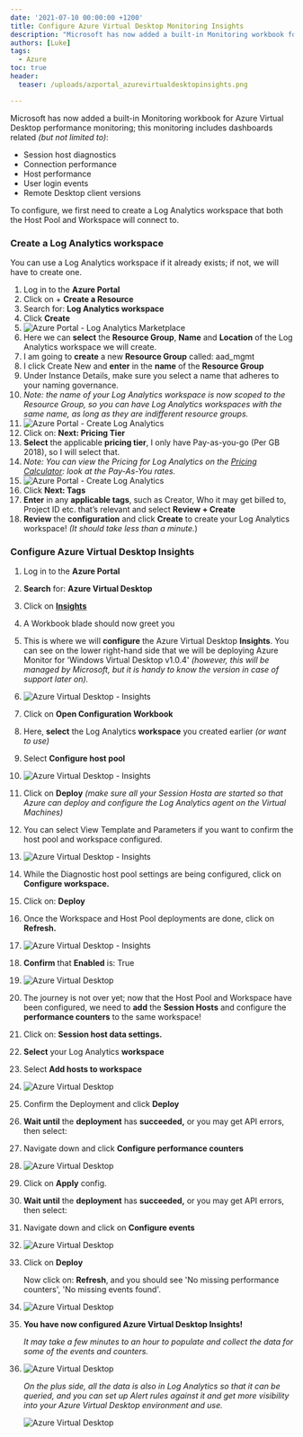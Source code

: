 ```yaml
---
date: '2021-07-10 00:00:00 +1200'
title: Configure Azure Virtual Desktop Monitoring Insights
description: "Microsoft has now added a built-in Monitoring workbook for Azure Virtual Desktop performance monitoring; this monitoring includes dashboards related but..."
authors: [Luke]
tags:
  - Azure
toc: true
header:
  teaser: /uploads/azportal_azurevirtualdesktopinsights.png

---
```

Microsoft has now added a built-in Monitoring workbook for Azure Virtual Desktop performance monitoring; this monitoring includes dashboards related _(but not limited to)_:

* Session host diagnostics
* Connection performance
* Host performance
* User login events
* Remote Desktop client versions

To configure, we first need to create a Log Analytics workspace that both the Host Pool and Workspace will connect to.

### Create a Log Analytics workspace

You can use a Log Analytics workspace if it already exists; if not, we will have to create one.

 1. Log in to the **Azure Portal**
 2. Click on + **Create a Resource**
 3. Search for: **Log Analytics workspace**
 4. Click **Create**
 5. ![Azure Portal - Log Analytics Marketplace](/uploads/azportal_loganalyticsworkspace.png "Azure Portal - Log Analytics Marketplace")
 6. Here we can **select** the **Resource Group**, **Name** and **Location** of the Log Analytics workspace we will create.
 7. I am going to **create** a new **Resource Group** called: aad_mgmt
 8. I click Create New and **enter** in the **name** of the **Resource Group**
 9. Under Instance Details, make sure you select a name that adheres to your naming governance.
10. _Note: the name of your Log Analytics workspace is now scoped to the Resource Group, so you can have Log Analytics workspaces with the same name, as long as they are indifferent resource groups._
11. ![Azure Portal - Create Log Analytics](/uploads/azportal_createloganalyticsworkspace.png "Azure Portal - Create Log Analytics")
12. Click on: **Next: Pricing Tier**
13. **Select** the applicable **pricing tier**, I only have Pay-as-you-go (Per GB 2018), so I will select that.
14. _Note: You can view the Pricing for Log Analytics on the_ [_Pricing Calculator_](https://azure.microsoft.com/en-us/pricing/details/monitor/?WT.mc_id=AZ-MVP-5004796, "Azure Pricing Calculator - Azure Monitor")_:  look at the Pay-As-You rates._
15. ![Azure Portal - Create Log Analytics](/uploads/azportal_createloganalyticsworkspacepricing.png "Azure Portal - Create Log Analytics")
16. Click **Next: Tags**
17. **Enter** in any **applicable tags**, such as Creator, Who it may get billed to, Project ID etc. that’s relevant and select **Review + Create**
18. **Review** the **configuration** and click **Create** to create your Log Analytics workspace! _(It should take less than a minute._)

### Configure Azure Virtual Desktop Insights

 1. Log in to the **Azure Portal**
 2. **Search** for: **Azure Virtual Desktop**
 3. Click on [**Insights**](https://portal.azure.com/#blade/Microsoft_Azure_WVD/WvdManagerMenuBlade/insights "Azure Virtual Desktop - Insights")
 4. A Workbook blade should now greet you
 5. This is where we will **configure** the Azure Virtual Desktop **Insights**. You can see on the lower right-hand side that we will be deploying Azure Monitor for 'Windows Virtual Desktop v1.0.4' _(however, this will be managed by Microsoft, but it is handy to know the version in case of support later on)._
 6. ![Azure Virtual Desktop - Insights](/uploads/azportal_azurevirtualdesktop_insights.png "Azure Virtual Desktop - Insights")
 7. Click on **Open Configuration Workbook**
 8. Here, **select** the Log Analytics **workspace** you created earlier _(or want to use)_
 9. Select **Configure host pool**
10. ![Azure Virtual Desktop - Insights](/uploads/azportal_azurevirtualdesktopcheckconfiguration.png "Azure Virtual Desktop - Insights")
11. Click on **Deploy** _(make sure all your Session Hosta are started so that Azure can deploy and configure the Log Analytics agent on the Virtual Machines)_
12. You can select View Template and Parameters if you want to confirm the host pool and workspace configured.
13. ![Azure Virtual Desktop - Insights](/uploads/azportal_azurevirtualdesktophostpooldeploy.png "Azure Virtual Desktop - Insights")
14. While the Diagnostic host pool settings are being configured, click on **Configure workspace.**
15. Click on: **Deploy**
16. Once the Workspace and Host Pool deployments are done, click on **Refresh.**
17. ![Azure Virtual Desktop - Insights](/uploads/azportal_azurevirtualdesktopcheckconfigrefresh.png "Azure Virtual Desktop - Insights")
18. **Confirm** that **Enabled** is: True
19. ![Azure Virtual Desktop](/uploads/azportal_azurevirtualdesktopcheckconfig.png)
20. The journey is not over yet; now that the Host Pool and Workspace have been configured, we need to **add** the **Session Hosts** and configure the **performance counters** to the same workspace!
21. Click on: **Session host data settings.**
22. **Select** your Log Analytics **workspace**
23. Select **Add hosts to workspace**
24. ![Azure Virtual Desktop](/uploads/azportal_sessionhostdatasettings.png)
25. Confirm the Deployment and click **Deploy**
26. **Wait until** the **deployment** has **succeeded,** or you may get API errors, then select:
27. Navigate down and click **Configure performance counters**
28. ![Azure Virtual Desktop](/uploads/azportal_performancecounterssettings.png)
29. Click on **Apply** config.
30. **Wait until** the **deployment** has **succeeded,** or you may get API errors, then select:
31. Navigate down and click on **Configure events**
32. ![Azure Virtual Desktop](/uploads/azportal_eventlogssettings.png)
33. Click on **Deploy**

    Now click on: **Refresh**, and you should see 'No missing performance counters', 'No missing events found'.
34. ![Azure Virtual Desktop](/uploads/azportal_performancecountersreview.png)
35. **You have now configured Azure Virtual Desktop Insights!**

    _It may take a few minutes to an hour to populate and collect the data for some of the events and counters._
36. ![Azure Virtual Desktop](/uploads/azportal_azurevirtualdesktopinsights.png)

    _On the plus side, all the data is also in Log Analytics so that it can be queried, and you can set up Alert rules against it and get more visibility into your Azure Virtual Desktop environment and use._

    ![Azure Virtual Desktop](/uploads/azportal_azurevirtualdesktoploganalytiicsquery.png)
    

